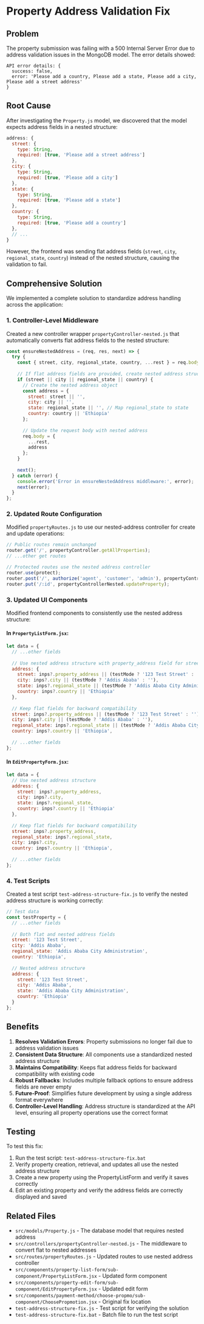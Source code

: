 # Property Address Validation Fix

## Problem
The property submission was failing with a 500 Internal Server Error due to address validation issues in the MongoDB model. The error details showed:

```
API error details: {
  success: false, 
  error: 'Please add a country, Please add a state, Please add a city, Please add a street address'
}
```

## Root Cause
After investigating the `Property.js` model, we discovered that the model expects address fields in a nested structure:

```javascript
address: {
  street: {
    type: String,
    required: [true, 'Please add a street address']
  },
  city: {
    type: String,
    required: [true, 'Please add a city']
  },
  state: {
    type: String,
    required: [true, 'Please add a state']
  },
  country: {
    type: String,
    required: [true, 'Please add a country']
  },
  // ...
}
```

However, the frontend was sending flat address fields (`street`, `city`, `regional_state`, `country`) instead of the nested structure, causing the validation to fail.

## Comprehensive Solution

We implemented a complete solution to standardize address handling across the application:

### 1. Controller-Level Middleware

Created a new controller wrapper `propertyController-nested.js` that automatically converts flat address fields to the nested structure:

```javascript
const ensureNestedAddress = (req, res, next) => {
  try {
    const { street, city, regional_state, country, ...rest } = req.body;
    
    // If flat address fields are provided, create nested address structure
    if (street || city || regional_state || country) {
      // Create the nested address object
      const address = {
        street: street || '',
        city: city || '',
        state: regional_state || '', // Map regional_state to state
        country: country || 'Ethiopia'
      };
      
      // Update the request body with nested address
      req.body = {
        ...rest,
        address
      };
    }
    
    next();
  } catch (error) {
    console.error('Error in ensureNestedAddress middleware:', error);
    next(error);
  }
};
```

### 2. Updated Route Configuration

Modified `propertyRoutes.js` to use our nested-address controller for create and update operations:

```javascript
// Public routes remain unchanged
router.get('/', propertyController.getAllProperties);
// ...other get routes

// Protected routes use the nested address controller
router.use(protect);
router.post('/', authorize('agent', 'customer', 'admin'), propertyControllerNested.createProperty);
router.put('/:id', propertyControllerNested.updateProperty);
```

### 3. Updated UI Components

Modified frontend components to consistently use the nested address structure:

#### In `PropertyListForm.jsx`:

```javascript
let data = {
  // ...other fields
  
  // Use nested address structure with property_address field for street
  address: {
    street: inps?.property_address || (testMode ? '123 Test Street' : ''),
    city: inps?.city || (testMode ? 'Addis Ababa' : ''),
    state: inps?.regional_state || (testMode ? 'Addis Ababa City Administration' : ''),
    country: inps?.country || 'Ethiopia'
  },
  
  // Keep flat fields for backward compatibility
  street: inps?.property_address || (testMode ? '123 Test Street' : ''),
  city: inps?.city || (testMode ? 'Addis Ababa' : ''),
  regional_state: inps?.regional_state || (testMode ? 'Addis Ababa City Administration' : ''),
  country: inps?.country || 'Ethiopia',
  
  // ...other fields
};
```

#### In `EditPropertyForm.jsx`:

```javascript
let data = {
  // Use nested address structure
  address: {
    street: inps?.property_address,
    city: inps?.city,
    state: inps?.regional_state,
    country: inps?.country || 'Ethiopia'
  },
  
  // Keep flat fields for backward compatibility
  street: inps?.property_address,
  regional_state: inps?.regional_state,
  city: inps?.city,
  country: inps?.country || 'Ethiopia',
  
  // ...other fields
};
```

### 4. Test Scripts

Created a test script `test-address-structure-fix.js` to verify the nested address structure is working correctly:

```javascript
// Test data
const testProperty = {
  // ...other fields
  
  // Both flat and nested address fields
  street: '123 Test Street',
  city: 'Addis Ababa',
  regional_state: 'Addis Ababa City Administration',
  country: 'Ethiopia',
  
  // Nested address structure
  address: {
    street: '123 Test Street',
    city: 'Addis Ababa',
    state: 'Addis Ababa City Administration',
    country: 'Ethiopia'
  }
};
```

## Benefits

1. **Resolves Validation Errors**: Property submissions no longer fail due to address validation issues
2. **Consistent Data Structure**: All components use a standardized nested address structure
3. **Maintains Compatibility**: Keeps flat address fields for backward compatibility with existing code
4. **Robust Fallbacks**: Includes multiple fallback options to ensure address fields are never empty
5. **Future-Proof**: Simplifies future development by using a single address format everywhere
6. **Controller-Level Handling**: Address structure is standardized at the API level, ensuring all property operations use the correct format

## Testing

To test this fix:

1. Run the test script: `test-address-structure-fix.bat`
2. Verify property creation, retrieval, and updates all use the nested address structure
3. Create a new property using the PropertyListForm and verify it saves correctly
4. Edit an existing property and verify the address fields are correctly displayed and saved

## Related Files

- `src/models/Property.js` - The database model that requires nested address
- `src/controllers/propertyController-nested.js` - The middleware to convert flat to nested addresses
- `src/routes/propertyRoutes.js` - Updated routes to use nested address controller
- `src/components/property-list-form/sub-component/PropertyListForm.jsx` - Updated form component
- `src/components/property-edit-form/sub-component/EditPropertyForm.jsx` - Updated edit form
- `src/components/payment-method/choose-propmo/sub-component/ChoosePropmotion.jsx` - Original fix location
- `test-address-structure-fix.js` - Test script for verifying the solution
- `test-address-structure-fix.bat` - Batch file to run the test script
